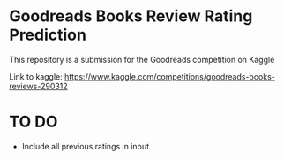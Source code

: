 # Goodreads Books Review Rating Prediction
This repository is a submission for the Goodreads competition on Kaggle

Link to kaggle: https://www.kaggle.com/competitions/goodreads-books-reviews-290312

# TO DO
- Include all previous ratings in input